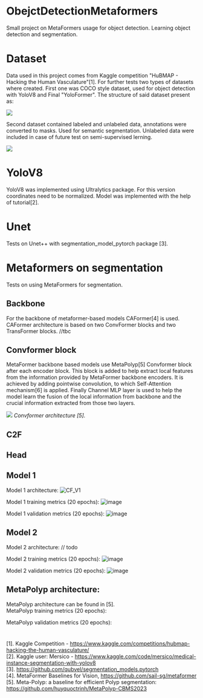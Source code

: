 # ObejctDetectionMetaformers
Small project on MetaFormers usage for object detection. Learning object detection and segmentation. 
# Dataset
Data used in this project comes from Kaggle competition "HuBMAP - Hacking the Human Vasculature"[1].
For further tests two types of datasets where created. First one was COCO style dataset, used for object detection with YoloV8 and Final "YoloFormer". 
The structure of said dataset present as: 
<p align="left">
  <img src="https://github.com/Benu13/ObejctDetectionMetaformers/assets/39136856/ce181698-0cf8-4bae-b61d-3ff14f263790" />
</p>

Second dataset contained labeled and unlabeled data, annotations were converted to masks. Used for semantic segmentation. Unlabeled data were included in 
case of future test on semi-supervised lerning.

<p align="left">
  <img src="https://github.com/Benu13/ObejctDetectionMetaformers/assets/39136856/d0bfaac9-eb05-4517-b9bd-40194134125a" />
</p>

# YoloV8 
YoloV8 was implemented using Ultralytics package. For this version coordinates need to be normalized. Model was implemented with the help of tutorial[2].

# Unet
Tests on Unet++ with segmentation_model_pytorch package [3].  

# Metaformers on segmentation
Tests on using MetaFormers for segmentation. 
## Backbone
For the backbone of metaformer-based models CAFormer[4] is used. CAFormer architecture is based on two ConvFormer blocks and two TransFormer blocks. //tbc
## Convformer block 
MetaFormer backbone based models use MetaPolyp[5] Convformer block after each encoder block. This block is added to help extract local features from the information provided by MetaFormer backbone encoders. It is achieved by adding pointwise convolution, to which Self-Attention mechanism[6] is applied. Finally Channel MLP layer is used to help the model learn the fusion of the local information from backbone and the crucial information extracted from those two layers. 
<p align="left">
  <img src="https://github.com/Benu13/ObejctDetectionMetaformers/assets/39136856/e2b3c6dd-0dbe-4245-bd8e-f5768c90ed37">
  <em>Convformer architecture [5].</em>
</p>

## C2F
## Head

## Model 1
Model 1 architecture:
![CF_V1](https://github.com/Benu13/ObejctDetectionMetaformers/assets/39136856/ce385cd3-32d3-4a43-a127-f68b51e5ec9b)
  
Model 1 training metrics (20 epochs): 
![image](https://github.com/Benu13/ObejctDetectionMetaformers/assets/39136856/721d743a-5fb7-454b-a1f5-ba28b9feaff8)
  
Model 1 validation metrics (20 epochs):
![image](https://github.com/Benu13/ObejctDetectionMetaformers/assets/39136856/797132c7-cac8-49a8-a430-ed8af2506e5e)
  

## Model 2
Model 2 architecture:
// todo  
  
Model 2 training metrics (20 epochs): 
![image](https://github.com/Benu13/ObejctDetectionMetaformers/assets/39136856/9e44aaf4-f45a-4433-bcc6-9610233829ba)
  
Model 2 validation metrics (20 epochs):
![image](https://github.com/Benu13/ObejctDetectionMetaformers/assets/39136856/a44d421b-1349-4670-955e-49851a59cc3d)

## MetaPolyp architecture:
MetaPolyp architecture can be found in [5].  
MetaPolyp training metrics (20 epochs):

  
MetaPolyp validation metrics (20 epochs): 

  
#
[1]. Kaggle Competition - https://www.kaggle.com/competitions/hubmap-hacking-the-human-vasculature/  
[2]. Kaggle user: Mersico - https://www.kaggle.com/code/mersico/medical-instance-segmentation-with-yolov8  
[3]. https://github.com/qubvel/segmentation_models.pytorch  
[4]. MetaFormer Baselines for Vision, https://github.com/sail-sg/metaformer  
[5]. Meta-Polyp: a baseline for efficient Polyp segmentation: https://github.com/huyquoctrinh/MetaPolyp-CBMS2023  

